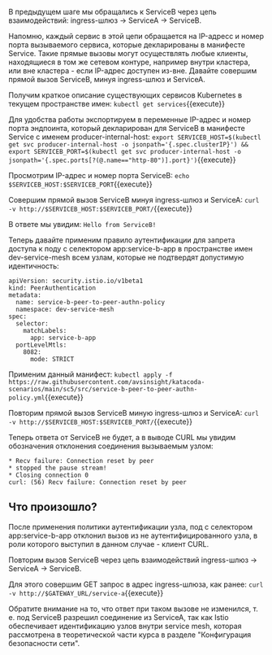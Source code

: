 В предыдущем шаге мы обращались к ServiceB через цепь взаимодействий: ingress-шлюз -> ServiceA -> ServiceB.

Напомню, каждый сервис в этой цепи обращается на IP-адресс и номер порта вызываемого сервиса, которые декларированы в манифесте Service. Такие прямые вызовы могут осуществлять любые клиенты, находящиеся в том же сетевом контуре, например внутри кластера, или вне кластера - если IP-адрес доступен из-вне.
Давайте совершим прямой вызов ServiceB, минуя ingress-шлюз и ServiceA.

Получим краткое описание существующих сервисов Kubernetes в текущем пространстве имен:
`kubectl get services`{{execute}}

Для удобства работы экспортируем в переменные IP-адрес и номер порта эндпоинта, который декларирован для ServiceB в манифесте Service с именем producer-internal-host:
`export SERVICEB_HOST=$(kubectl get svc producer-internal-host -o jsonpath='{.spec.clusterIP}') && export SERVICEB_PORT=$(kubectl get svc producer-internal-host -o jsonpath='{.spec.ports[?(@.name=="http-80")].port}')`{{execute}}

Просмотрим IP-адрес и номер порта ServiceB:
`echo $SERVICEB_HOST:$SERVICEB_PORT`{{execute}}

Совершим прямой вызов ServiceB минуя ingress-шлюз и ServiceA:
`curl -v http://$SERVICEB_HOST:$SERVICEB_PORT/`{{execute}}

В ответе мы увидим:
`Hello from ServiceB!`

Теперь давайте применим правило аутентификации для запрета доступа к поду с селектором app:service-b-app в пространстве имен dev-service-mesh всем узлам, которые не подтвердят допустимую идентичность:

```
apiVersion: security.istio.io/v1beta1
kind: PeerAuthentication
metadata:
  name: service-b-peer-to-peer-authn-policy
  namespace: dev-service-mesh
spec:
  selector:
    matchLabels:
      app: service-b-app
  portLevelMtls:
    8082:
      mode: STRICT
```
Применим данный манифест:
`kubectl apply -f https://raw.githubusercontent.com/avsinsight/katacoda-scenarios/main/sc5/src/service-b-peer-to-peer-authn-policy.yml`{{execute}}

Повторим прямой вызов ServiceB миную ingress-шлюз и ServiceA:
`curl -v http://$SERVICEB_HOST:$SERVICEB_PORT/`{{execute}}

Теперь ответа от ServiceB не будет, а в выводе CURL мы увидим обозначения отклонения соединения вызываемым узлом:
```
* Recv failure: Connection reset by peer
* stopped the pause stream!
* Closing connection 0
curl: (56) Recv failure: Connection reset by peer
```

## Что произошло?

После применения политики аутентификации узла, под с селектором app:service-b-app отклонил вызов из не аутентифицированного узла, в роли которого выступил в данном случае - клиент CURL.

Повторим вызов ServiceB через цепь взаимодействий ingress-шлюз -> ServiceA -> ServiceB.

Для этого совершим GET запрос в адрес ingress-шлюза, как ранее:
`curl -v http://$GATEWAY_URL/service-a`{{execute}}

Обратите внимание на то, что ответ при таком вызове не изменился, т. е. под ServiceB разрешил соединение из ServiceA, так как Istio обеспечивает идентификацию узлов внутри service mesh, которая рассмотрена в теоретической части курса в разделе "Конфигурация безопасности сети".